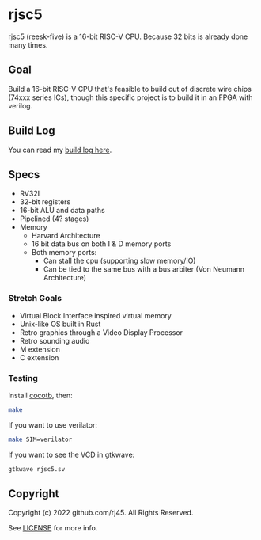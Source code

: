 # rjsc5

rjsc5 (reesk-five) is a 16-bit RISC-V CPU. Because 32 bits is already done many times.

## Goal

Build a 16-bit RISC-V CPU that's feasible to build out of discrete wire chips (74xxx series ICs), though this specific project is to build it in an FPGA with verilog.

## Build Log

You can read my [build log here](buildlog/README.md).

## Specs

* RV32I
* 32-bit registers
* 16-bit ALU and data paths
* Pipelined (4? stages)
* Memory
  * Harvard Architecture
  * 16 bit data bus on both I & D memory ports
  * Both memory ports:
    * Can stall the cpu (supporting slow memory/IO)
    * Can be tied to the same bus with a bus arbiter (Von Neumann Architecture)

### Stretch Goals

* Virtual Block Interface inspired virtual memory
* Unix-like OS built in Rust
* Retro graphics through a Video Display Processor
* Retro sounding audio
* M extension
* C extension

### Testing

Install [cocotb](https://github.com/cocotb/cocotb), then:

```sh
make
```

If you want to use verilator:

```sh
make SIM=verilator
```

If you want to see the VCD in gtkwave:

```sh
gtkwave rjsc5.sv
```

## Copyright

Copyright (c) 2022 github.com/rj45. All Rights Reserved.

See [LICENSE](./LICENSE) for more info.
